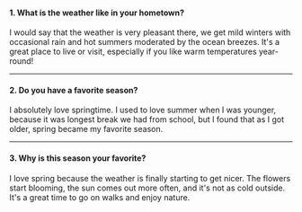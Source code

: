 #### 1. What is the weather like in your hometown?
I would say that the weather is very pleasant there, we get mild winters with occasional rain and hot summers moderated by the ocean breezes. It's a great place to live or visit, especially if you like warm temperatures year-round!

---
#### 2. Do you have a favorite season?
I absolutely love springtime. I used to love summer when I was younger, because it was longest break we had from school, but I found that as I got older, spring became my favorite season.

---
#### 3. Why is this season your favorite?
I love spring because the weather is finally starting to get nicer. The flowers start blooming, the sun comes out more often, and it's not as cold outside. It's a great time to go on walks and enjoy nature.